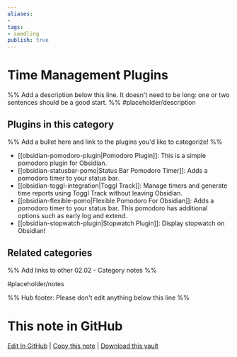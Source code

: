 ```yaml
---
aliases:
- 
tags: 
- seedling 
publish: true
---
```



# Time Management Plugins

%% Add a description below this line. It doesn't need to be long: one or two sentences should be a good start. %%
#placeholder/description 

## Plugins in this category

%% Add a bullet here and link to the plugins you'd like to categorize! %%

- [[obsidian-pomodoro-plugin|Pomodoro Plugin]]: This is a simple pomodoro plugin for Obsidian.
- [[obsidian-statusbar-pomo|Status Bar Pomodoro Timer]]: Adds a pomodoro timer to your status bar.
- [[obsidian-toggl-integration|Toggl Track]]: Manage timers and generate time reports using Toggl Track without leaving Obsidian.
- [[obsidian-flexible-pomo|Flexible Pomodoro For Obsidian]]: Adds a pomodoro timer to your status bar. This pomodoro has additional options such as early log and extend.
- [[obsidian-stopwatch-plugin|Stopwatch Plugin]]: Display stopwatch on Obsidian!

## Related categories

%% Add links to other 02.02 - Category notes %%

#placeholder/notes

%% Hub footer: Please don't edit anything below this line %%

# This note in GitHub

<span class="git-footer">[Edit In GitHub](https://github.dev/obsidian-community/obsidian-hub/blob/main/02%20-%20Community%20Expansions/02.01%20Plugins%20by%20Category/Time%20Management%20Plugins.md "git-hub-edit-note") | [Copy this note](https://raw.githubusercontent.com/obsidian-community/obsidian-hub/main/02%20-%20Community%20Expansions/02.01%20Plugins%20by%20Category/Time%20Management%20Plugins.md "git-hub-copy-note") | [Download this vault](https://github.com/obsidian-community/obsidian-hub/archive/refs/heads/main.zip "git-hub-download-vault") </span>
